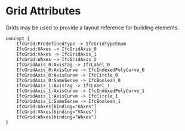 Grid Attributes
===============

Grids may be used to provide a layout reference for building elements.

```
concept {
    IfcGrid:PredefinedType -> IfcGridTypeEnum
    IfcGrid:UAxes -> IfcGridAxis_0
    IfcGrid:VAxes -> IfcGridAxis_1
    IfcGrid:WAxes -> IfcGridAxis_2
    IfcGridAxis_0:AxisTag -> IfcLabel_0
    IfcGridAxis_0:AxisCurve -> IfcIndexedPolyCurve_0
    IfcGridAxis_0:AxisCurve -> IfcCircle_0
    IfcGridAxis_0:SameSense -> IfcBoolean_0
    IfcGridAxis_1:AxisTag -> IfcLabel_1
    IfcGridAxis_1:AxisCurve -> IfcIndexedPolyCurve_1
    IfcGridAxis_1:AxisCurve -> IfcCircle_1
    IfcGridAxis_1:SameSense -> IfcBoolean_1
    IfcGrid:UAxes[binding="UAxes"]
    IfcGrid:VAxes[binding="VAxes"]
    IfcGrid:WAxes[binding="WAxes"]
}
```
